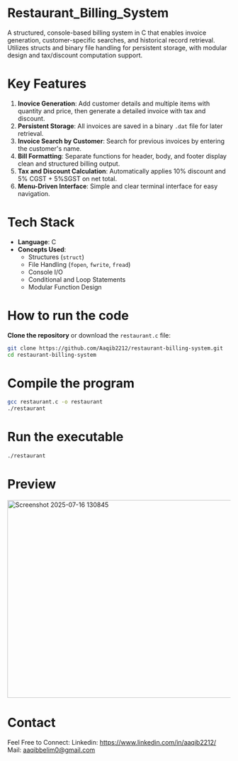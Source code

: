 # Restaurant_Billing_System
A structured, console-based billing system in C that enables invoice generation, customer-specific searches, and historical record retrieval. Utilizes structs and binary file handling for persistent storage, with modular design and tax/discount computation support.

# Key Features
1. **Inovice Generation**: Add customer details and multiple items with quantity and price, then generate a detailed invoice with tax and discount.
2. **Persistent Storage**: All invoices are saved in a binary `.dat` file for later retrieval.
3. **Invoice Search by Customer**:  Search for previous invoices by entering the customer's name.
4. **Bill Formatting**: Separate functions for header, body, and footer display clean and structured billing output.
5. **Tax and Discount Calculation**:  Automatically applies 10% discount and 5% CGST + 5%SGST on net total.
6. **Menu-Driven Interface**:  Simple and clear terminal interface for easy navigation.

# Tech Stack
- **Language**: C  
- **Concepts Used**:  
  - Structures (`struct`)  
  - File Handling (`fopen`, `fwrite`, `fread`)  
  - Console I/O  
  - Conditional and Loop Statements
  - Modular Function Design

 # How to run the code
 **Clone the repository** or download the `restaurant.c` file:
   ```bash
   git clone https://github.com/Aaqib2212/restaurant-billing-system.git
   cd restaurant-billing-system
   ```
# Compile the program
```bash
gcc restaurant.c -o restaurant
./restaurant
```
# Run the executable
```bash
./restaurant
```
# Preview
<img width="929" height="447" alt="Screenshot 2025-07-16 130845" src="https://github.com/user-attachments/assets/cc9b86ae-c611-4efd-8f95-18784377b637" />

# Contact
Feel Free to Connect:
Linkedin: https://www.linkedin.com/in/aaqib2212/
Mail: aaqibbelim0@gmail.com




